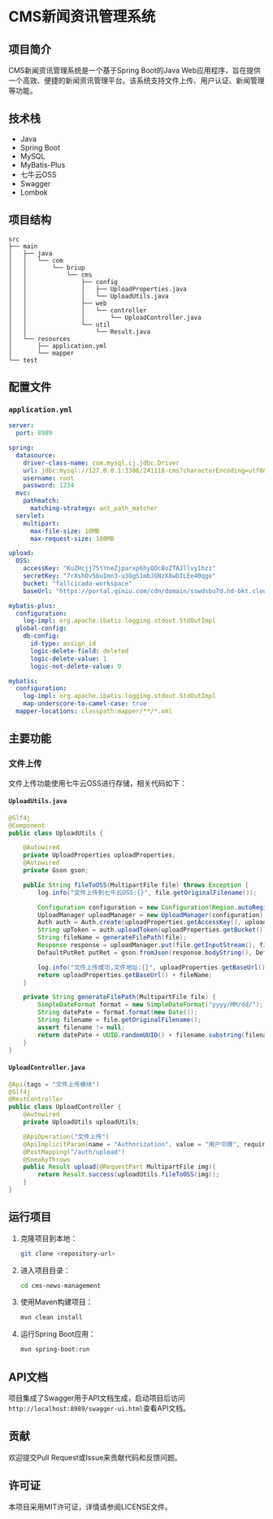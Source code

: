 
# CMS新闻资讯管理系统

## 项目简介
CMS新闻资讯管理系统是一个基于Spring Boot的Java Web应用程序，旨在提供一个高效、便捷的新闻资讯管理平台。该系统支持文件上传、用户认证、新闻管理等功能。

## 技术栈
- Java
- Spring Boot
- MySQL
- MyBatis-Plus
- 七牛云OSS
- Swagger
- Lombok

## 项目结构
```
src
├── main
│   ├── java
│   │   └── com
│   │       └── briup
│   │           └── cms
│   │               ├── config
│   │               │   ├── UploadProperties.java
│   │               │   └── UploadUtils.java
│   │               ├── web
│   │               │   └── controller
│   │               │       └── UploadController.java
│   │               └── util
│   │                   └── Result.java
│   └── resources
│       ├── application.yml
│       └── mapper
└── test
```

## 配置文件
### `application.yml`

```yml
server:
  port: 8989

spring:
  datasource:
    driver-class-name: com.mysql.cj.jdbc.Driver
    url: jdbc:mysql://127.0.0.1:3306/241118-cms?characterEncoding=utf8&useUnicode=true&useSSL=false&serverTimezone=GMT%2B8
    username: root
    password: 1234
  mvc:
    pathmatch:
      matching-strategy: ant_path_matcher
  servlet:
    multipart:
      max-file-size: 10MB
      max-request-size: 100MB

upload:
  OSS:
    accessKey: "KuZHcjj75tYneZjparxp6hyQOcBoZTAJllvy1hzz"
    secretKey: "7rXshOv5buImn3-u3GgS1mbJGNzX8wDILEe40qge"
    bucket: "fallcicada-workspace"
    baseUrl: "https://portal.qiniu.com/cdn/domain/sswdsbu7d.hd-bkt.clouddn.com"

mybatis-plus:
  configuration:
    log-impl: org.apache.ibatis.logging.stdout.StdOutImpl
  global-config:
    db-config:
      id-type: assign_id
      logic-delete-field: deleted
      logic-delete-value: 1
      logic-not-delete-value: 0

mybatis:
  configuration:
    log-impl: org.apache.ibatis.logging.stdout.StdOutImpl
    map-underscore-to-camel-case: true
  mapper-locations: classpath:mapper/**/*.xml
```

## 主要功能
### 文件上传
文件上传功能使用七牛云OSS进行存储，相关代码如下：

#### `UploadUtils.java`
```java
@Slf4j
@Component
public class UploadUtils {

    @Autowired
    private UploadProperties uploadProperties;
    @Autowired
    private Gson gson;

    public String fileToOSS(MultipartFile file) throws Exception {
        log.info("文件上传到七牛云OSS:{}", file.getOriginalFilename());

        Configuration configuration = new Configuration(Region.autoRegion());
        UploadManager uploadManager = new UploadManager(configuration);
        Auth auth = Auth.create(uploadProperties.getAccessKey(), uploadProperties.getSecretKey());
        String upToken = auth.uploadToken(uploadProperties.getBucket());
        String fileName = generateFilePath(file);
        Response response = uploadManager.put(file.getInputStream(), fileName, upToken, null, null);
        DefaultPutRet putRet = gson.fromJson(response.bodyString(), DefaultPutRet.class);

        log.info("文件上传成功,文件地址:{}", uploadProperties.getBaseUrl() + fileName);
        return uploadProperties.getBaseUrl() + fileName;
    }

    private String generateFilePath(MultipartFile file) {
        SimpleDateFormat format = new SimpleDateFormat("yyyy/MM/dd/");
        String datePate = format.format(new Date());
        String filename = file.getOriginalFilename();
        assert filename != null;
        return datePate + UUID.randomUUID() + filename.substring(filename.lastIndexOf("."));
    }
}
```

#### `UploadController.java`
```java
@Api(tags = "文件上传模块")
@Slf4j
@RestController
public class UploadController {
    @Autowired
    private UploadUtils uploadUtils;

    @ApiOperation("文件上传")
    @ApiImplicitParam(name = "Authorization", value = "用户令牌", required = true, paramType = "header")
    @PostMapping("/auth/upload")
    @SneakyThrows
    public Result upload(@RequestPart MultipartFile img){
        return Result.success(uploadUtils.fileToOSS(img));
    }
}
```

## 运行项目
1. 克隆项目到本地：
   ```bash
   git clone <repository-url>
   ```
2. 进入项目目录：
   ```bash
   cd cms-news-management
   ```
3. 使用Maven构建项目：
   ```bash
   mvn clean install
   ```
4. 运行Spring Boot应用：
   ```bash
   mvn spring-boot:run
   ```

## API文档
项目集成了Swagger用于API文档生成，启动项目后访问`http://localhost:8989/swagger-ui.html`查看API文档。

## 贡献
欢迎提交Pull Request或Issue来贡献代码和反馈问题。

## 许可证
本项目采用MIT许可证，详情请参阅LICENSE文件。
```
